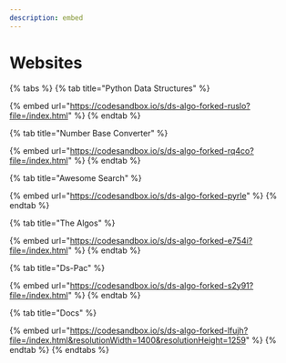 ```yaml
---
description: embed
---
```


# Websites

{% tabs %}
{% tab title="Python Data Structures" %}


{% embed url="https://codesandbox.io/s/ds-algo-forked-ruslo?file=/index.html" %}
{% endtab %}

{% tab title="Number Base Converter" %}


{% embed url="https://codesandbox.io/s/ds-algo-forked-rq4co?file=/index.html" %}
{% endtab %}

{% tab title="Awesome Search" %}


{% embed url="https://codesandbox.io/s/ds-algo-forked-pyrle" %}
{% endtab %}

{% tab title="The Algos" %}


{% embed url="https://codesandbox.io/s/ds-algo-forked-e754i?file=/index.html" %}
{% endtab %}

{% tab title="Ds-Pac" %}


{% embed url="https://codesandbox.io/s/ds-algo-forked-s2y91?file=/index.html" %}
{% endtab %}

{% tab title="Docs" %}


{% embed url="https://codesandbox.io/s/ds-algo-forked-lfujh?file=/index.html&resolutionWidth=1400&resolutionHeight=1259" %}
{% endtab %}
{% endtabs %}





